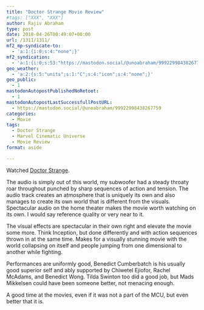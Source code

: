 ```yaml
---
title: "Doctor Strange Movie Review"
#tags: ["XXX", "XXX"]
author: Rajiv Abraham
type: post
date: 2018-04-26T00:49:07+00:00
url: /1311/1311/
mf2_mp-syndicate-to:
  - 'a:1:{i:0;s:4:"none";}'
mf2_syndication:
  - 'a:1:{i:0;s:53:"https://mastodon.social/@unoabraham/99922998438267759";}'
geo_weather:
  - 'a:2:{s:5:"units";s:1:"C";s:4:"icon";s:4:"none";}'
geo_public:
  - 1
mastodonAutopostPublishedNoRetoot:
  - 1
mastodonAutopostLastSuccessfullPostURL:
  - https://mastodon.social/@unoabraham/99922998438267759
categories:
  - Movie
tags:
  - Doctor Strange
  - Marvel Cinematic Universe
  - Movie Review
format: aside

---
```

Watched <a href="https://www.imdb.com/title/tt1211837/" target="_blank" rel="noopener">Doctor Strange</a>.

The audio is simply out of this world, my subwoofer had a steady throaty roar throughout punched by sharp sequences of action and tension. The audio track creates an atmosphere that is uniquely its own and also manages to create its own world that is different from the visuals. Spectacular audio on the home theater makes the movie worth watching on its own. I would say reference quality or very near to it.

The visual effects are spectacular in their own right and elevate the movie some more. Think Inception, but done differently and with action sequences thrown in at the same time. Makes for a visually stunning movie with the world collapsing on itself and people jumping from one dimensional to another while fighting.

Performances are uniformly good, Benedict Cumberbatch is his usually good superior self and ably supported by Chiwetel Ejiofor, Rachel McAdams, and Benedict Wong. Tilda Swinton too did a good job, but Mads Mikkelsen could have been someone better, not menacing enough.

A good time at the movies, even if it was not a part of the MCU, but even better that it is.